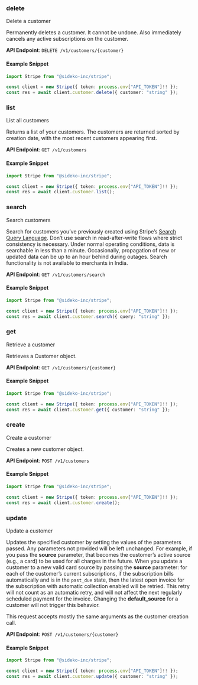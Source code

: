 
### delete <a name="delete"></a>
Delete a customer

<p>Permanently deletes a customer. It cannot be undone. Also immediately cancels any active subscriptions on the customer.</p>

**API Endpoint**: `DELETE /v1/customers/{customer}`

#### Example Snippet

```typescript
import Stripe from "@sideko-inc/stripe";

const client = new Stripe({ token: process.env["API_TOKEN"]!! });
const res = await client.customer.delete({ customer: "string" });
```

### list <a name="list"></a>
List all customers

<p>Returns a list of your customers. The customers are returned sorted by creation date, with the most recent customers appearing first.</p>

**API Endpoint**: `GET /v1/customers`

#### Example Snippet

```typescript
import Stripe from "@sideko-inc/stripe";

const client = new Stripe({ token: process.env["API_TOKEN"]!! });
const res = await client.customer.list();
```

### search <a name="search"></a>
Search customers

<p>Search for customers you’ve previously created using Stripe’s <a href="/docs/search#search-query-language">Search Query Language</a>.
Don’t use search in read-after-write flows where strict consistency is necessary. Under normal operating
conditions, data is searchable in less than a minute. Occasionally, propagation of new or updated data can be up
to an hour behind during outages. Search functionality is not available to merchants in India.</p>

**API Endpoint**: `GET /v1/customers/search`

#### Example Snippet

```typescript
import Stripe from "@sideko-inc/stripe";

const client = new Stripe({ token: process.env["API_TOKEN"]!! });
const res = await client.customer.search({ query: "string" });
```

### get <a name="get"></a>
Retrieve a customer

<p>Retrieves a Customer object.</p>

**API Endpoint**: `GET /v1/customers/{customer}`

#### Example Snippet

```typescript
import Stripe from "@sideko-inc/stripe";

const client = new Stripe({ token: process.env["API_TOKEN"]!! });
const res = await client.customer.get({ customer: "string" });
```

### create <a name="create"></a>
Create a customer

<p>Creates a new customer object.</p>

**API Endpoint**: `POST /v1/customers`

#### Example Snippet

```typescript
import Stripe from "@sideko-inc/stripe";

const client = new Stripe({ token: process.env["API_TOKEN"]!! });
const res = await client.customer.create();
```

### update <a name="update"></a>
Update a customer

<p>Updates the specified customer by setting the values of the parameters passed. Any parameters not provided will be left unchanged. For example, if you pass the <strong>source</strong> parameter, that becomes the customer’s active source (e.g., a card) to be used for all charges in the future. When you update a customer to a new valid card source by passing the <strong>source</strong> parameter: for each of the customer’s current subscriptions, if the subscription bills automatically and is in the <code>past_due</code> state, then the latest open invoice for the subscription with automatic collection enabled will be retried. This retry will not count as an automatic retry, and will not affect the next regularly scheduled payment for the invoice. Changing the <strong>default_source</strong> for a customer will not trigger this behavior.</p>

<p>This request accepts mostly the same arguments as the customer creation call.</p>

**API Endpoint**: `POST /v1/customers/{customer}`

#### Example Snippet

```typescript
import Stripe from "@sideko-inc/stripe";

const client = new Stripe({ token: process.env["API_TOKEN"]!! });
const res = await client.customer.update({ customer: "string" });
```
